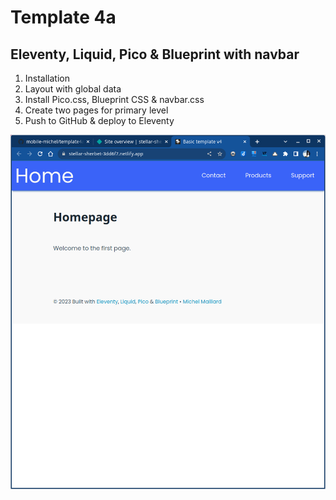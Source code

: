 # Template 4a

## Eleventy, Liquid, Pico & Blueprint with navbar

1. Installation
2. Layout with global data
3. Install Pico.css, Blueprint CSS & navbar.css
4. Create two pages for primary level
5. Push to GitHub & deploy to Eleventy

![Screenshot Template 4a](template4a.png)